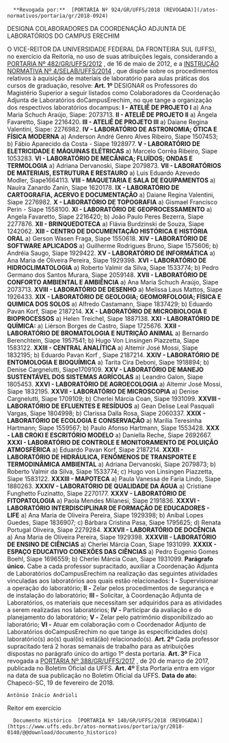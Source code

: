       **Revogada por:**  [PORTARIA Nº 924/GR/UFFS/2018 (REVOGADA)](/atos-normativos/portaria/gr/2018-0924) 

   DESIGNA COLABORADORES DA COORDENAÇÃO ADJUNTA DE LABORATÓRIOS DO CAMPUS ERECHIM  

 O VICE-REITOR DA UNIVERSIDADE FEDERAL DA FRONTEIRA SUL (UFFS), no exercício da Reitoria, no uso de suas atribuições legais, considerando a [PORTARIA Nº 482/GR/UFFS/2012](https://www.uffs.edu.br/atos-normativos/portaria/gr/2012-0482)  , de 16 de maio de 2012, e a [INSTRUÇÃO NORMATIVA Nº 4/SELAB/UFFS/2014](https://www.uffs.edu.br/atos-normativos/instrucao-normativa/selab/2014-0004)  , que dispõe sobre os procedimentos relativos à aquisição de materiais de laboratório para aulas práticas dos cursos de graduação, resolve:   **Art. 1º** DESIGNAR os Professores do Magistério Superior a seguir listados como Colaboradores da Coordenação Adjunta de Laboratórios doCampusErechim, no que tange a organização dos respectivos laboratórios docampus: **I - ATELIÊ DE PROJETO I**  a) Ana Maria Schuch Araújo, Siape: 2073713. **II - ATELIÊ DE PROJETO II**  a) Ângela Favaretto, Siape 2216420. **III - ATELIÊ DE PROJETO III**  a) Daiane Regina Valentini, Siape: 2276982. **IV - LABORATÓRIO DE ASTRONOMIA; ÓTICA E FÍSICA MODERNA**  a) Anderson André Genro Alves Ribeiro, Siape 1507453; b) Fábio Aparecido da Costa - Siape 1928977. **V - LABORATÓRIO DE ELETRICIDADE E MÁQUINAS ELÉTRICAS**  a) Marcelo Corrêa Ribeiro, Siape 1053283. **VI - LABORATÓRIO DE MECÂNICA; FLUÍDOS; ONDAS E TERMOLOGIA**  a) Adriana Dervanoski, Siape 2079873. **VII - LABORATÓRIOS DE MATERIAIS, ESTRUTURA E RESTAURO**  a) Luis Eduardo Azevedo Modler, Siape1664113. **VIII - MAQUETARIA E SALA DE EQUIPAMENTOS**  a) Nauíra Zanardo Zanin, Siape 1620178. **IX - LABORATÓRIO DE CARTOGRAFIA, ACERVO E DOCUMENTAÇÃO**  a) Daiane Regina Valentini, Siape 2276982. **X - LABORATÓRIO DE TOPOGRAFIA**  a) Gismael Francisco Perin - Siape 1558100. **XI - LABORATÓRIO DE GEOPROCESSAMENTO**  a) Angela Favaretto, Siape 2216420; b) João Paulo Peres Bezerra, Siape 2277876. **XII - BRINQUEDOTECA**  a) Flávia Burdzinski de Souza, Siape 1242062. **XIII - CENTRO DE DOCUMENTAÇÃO HISTÓRICA E HISTÓRIA ORAL**  a) Gerson Wasen Fraga, Siape 1550618. **XIV - LABORATÓRIO DE SOFTWARE APLICADOS**  a) Guilherme Rodrigues Bruno, Siape 1575606; b) Andréia Saugo, Siape 1929422. **XV - LABORATÓRIO DE INFORMÁTICA**  a) Ana Maria de Oliveira Pereira, Siape 1929398. **XVI - LABORATÓRIO DE HIDROCLIMATOLOGIA**  a) Roberto Valmir da Silva, Siape 1533774; b) Pedro Germano dos Santos Murara, Siape 2059148. **XVII - LABORATÓRIO DE CONFORTO AMBIENTAL E AMBIÊNCIA**  a) Ana Maria Schuch Araújo, Siape 2073713. **XVIII - LABORATÓRIO DE DESENHO**  a) Melissa Laus Mattos, Siape 1926433. **XIX - LABORATÓRIO DE GEOLOGIA; GEOMORFOLOGIA; FÍSICA E QUIMICA DOS SOLOS**  a) Alfredo Castamann, Siape 1837429; b) Eduardo Pavan Korf, Siape 2187214. **XX - LABORATÓRIO DE MICROBIOLOGIA E BIOPROCESSOS**  a) Helen Treichel, Siape 1887138. **XXI - LABORATÓRIO DE QUÍMICA:**  a) Liérson Borges de Castro, Siape 1725676. **XXII - LABORATÓRIO DE BROMATOLOGIA E NUTRIÇÃO ANIMAL**  a) Bernardo Berenchtein, Siape 1957541; b) Hugo Von Linsingen Piazzetta, Siape 1583122. **XXIII - CENTRAL ANALÍTICA**  a) Altemir José Mossi, Siape 1832195; b) Eduardo Pavan Korf , Siape 2187214. **XXIV - LABORATÓRIO DE ENTOMOLOGIA E BIOQUÍMICA**  a) Tarita Cira Deboni, Siape 1918894; b) Denise Cargnelutti, Siape1709109. **XXV - LABORATÓRIO DE MANEJO SUSTENTÁVEL DOS SISTEMAS AGRÍCOLAS**  a) Leandro Galon, Siape 1805453. **XXVI - LABORATÓRIO DE AGROECOLOGIA**  a) Altemir José Mossi, Siape 1832195. **XXVII - LABORATÓRIO DE MICROSCOPIA**  a) Denise Cargnelutti, Siape 1709109; b) Cherlei Márcia Coan, Siape 1931099. **XXVIII - LABORATÓRIO DE EFLUENTES E RESÍDUOS**  a) Gean Delise Leal Pasquali Vargas, Siape 1804998; b) Clarissa Dalla Rosa, Siape 2060337. **XXIX - LABORATÓRIO DE ECOLOGIA E CONSERVAÇÃO**  a) Marília Teresinha Hartmann; Siape 1559567; b) Paulo Afonso Hartmann, Siape 1553428. **XXX - LAB CROKI E ESCRITÓRIO MODELO**  a) Daniella Reche, Siape 2692667. **XXXI - LABORATÓRIO DE CONTROLE E MONITORAMENTO DE POLUIÇÃO ATMOSFÉRICA**  a) Eduardo Pavan Korf, Siape 2187214. **XXXII - LABORATÓRIO DE HIDRÁULICA, FENÔMENOS DE TRANSPORTE E TERMODINÂMICA AMBIENTAL**  a) Adriana Dervanoski, Siape 2079873; b) Roberto Valmir da Silva, Siape 1533774; c) Hugo von Linsingen Piazzetta, Siape 1583122. **XXXIII - MAPOTECA**  a) Paula Vanessa de Faria Lindo, Siape 1880263. **XXXIV - LABORATÓRIO DE QUALIDADE DA ÁGUA**  a) Cristiane Funghetto Fuzinatto, Siape 2270177. **XXXV - LABORATÓRIO DE FITOPATOLOGIA**  a) Paola Mendes Milanesi, Siape 2191836. **XXXVI - LABORATÓRIO INTERDISCIPLINAR DE FORMAÇÃO DE EDUCADORES - LIFE**  a) Ana Maria de Oliveira Pereira, Siape 1929398; b) Aníbal Lopes Guedes, Siape 1836907; c) Bárbara Cristina Pasa, Siape 1795625; d) Renata Portugal Oliveira, Siape 2279284. **XXXVII - LABORATÓRIO DE DOCÊNCIA**  a) Ana Maria de Oliveira Pereira, Siape 1929398. **XXXVIII - LABORATÓRIO DE ENSINO DE CIÊNCIAS**  a) Cherlei Márcia Coan, Siape 1931099. **XXXIX - ESPAÇO EDUCATIVO CONEXÕES DAS CIÊNCIAS**  a) Pedro Eugenio Gomes Boehl, Siape 1696559; b) Cherlei Márcia Coan, Siape 1931099. **Parágrafo único.** Cabe a cada professor supracitado, auxiliar a Coordenação Adjunta de Laboratórios doCampusErechim na realização das seguintes atividades vinculadas aos laboratórios aos quais estão relacionados: **I -** Supervisionar a operação do laboratório; **II -** Zelar pelos procedimentos de segurança e de instalação do laboratório; **III -** Solicitar, à Coordenação Adjunta de Laboratórios, os materiais que necessitam ser adquiridos para as atividades a serem realizadas nos laboratórios; **IV -** Participar da avaliação e do planejamento do laboratório; **V -** Zelar pelo patrimônio disponibilizado ao laboratório; **VI -** Atuar em colaboração com o Coordenador Adjunto de Laboratórios doCampusErechim no que tange às especificidades do(s) laboratório(s) ao(s) qual(is) está(ão) relacionado(s).   **Art. 2º** Cada professor supracitado terá 2 horas semanais de trabalho para as atribuições dispostas no parágrafo único do artigo 1º desta portaria.   **Art. 3º** Fica revogada a [PORTARIA Nº 388/GR/UFFS/2017](https://www.uffs.edu.br/atos-normativos/portaria/gr/2017-0388)  , de 20 de março de 2017, publicada no Boletim Oficial da UFFS.   **Art. 4º** Esta Portaria entra em vigor na data de sua publicação no Boletim Oficial da UFFS.      **Data do ato:** Chapecó-SC, 19 de fevereiro de 2018.   
 

    Antônio Inácio Andrioli   
 Reitor em exercício 

      Documento Histórico  [PORTARIA Nº 140/GR/UFFS/2018 (REVOGADA)](https://www.uffs.edu.br/atos-normativos/portaria/gr/2018-0140/@@download/documento_historico)     
      